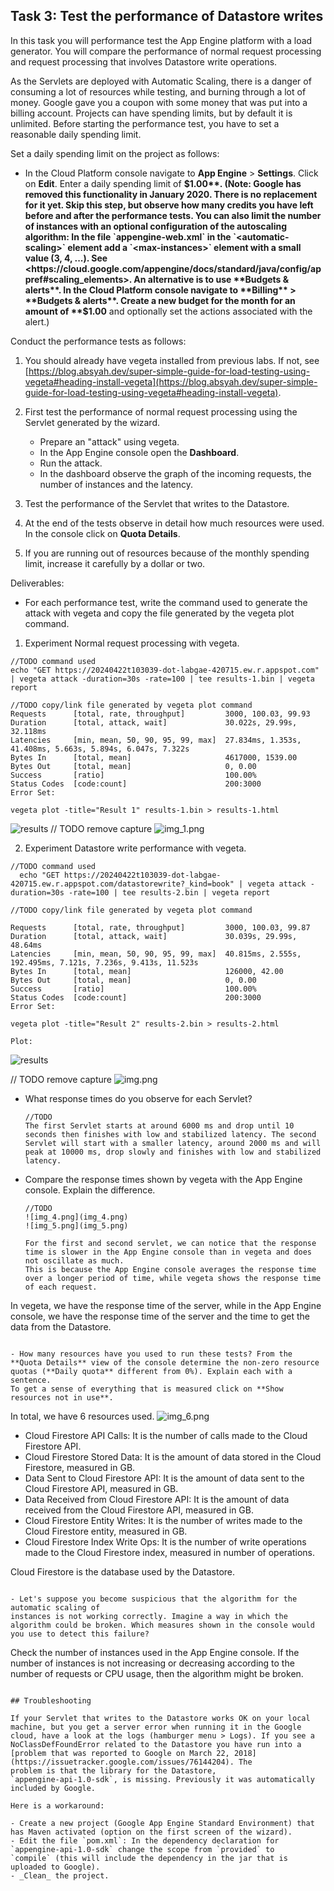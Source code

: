 ## Task 3: Test the performance of Datastore writes

In this task you will performance test the App Engine platform with a
load generator. You will compare the performance of normal request
processing and request processing that involves Datastore write
operations.

As the Servlets are deployed with Automatic Scaling, there is a danger
of consuming a lot of resources while testing, and burning through a
lot of money. Google gave you a coupon with some money that was put
into a billing account. Projects can have spending limits, but by
default it is unlimited. Before starting the performance test, you
have to set a reasonable daily spending limit.

Set a daily spending limit on the project as follows:

- In the Cloud Platform console navigate to **App Engine** >
  **Settings**. Click on **Edit**. Enter a daily spending limit of
  **$1.00**. (Note: Google has removed this functionality in January 2020. There is no replacement for it yet. Skip this step, but observe how many credits you have left before and after the performance tests. You can also limit the number of instances with an optional configuration of the autoscaling algorithm: In the file `appengine-web.xml` in the `<automatic-scaling>` element add a `<max-instances>` element with a small value (3, 4, ...). See <https://cloud.google.com/appengine/docs/standard/java/config/appref#scaling_elements>. An alternative is to use **Budgets & alerts**. In the Cloud Platform console navigate to **Billing** > **Budgets & alerts**. Create a new budget for the month for an amount of **$1.00** and optionally set the actions associated with the alert.)

Conduct the performance tests as follows:

1. You should already have vegeta installed from previous labs. If not, see [https://blog.absyah.dev/super-simple-guide-for-load-testing-using-vegeta#heading-install-vegeta](https://blog.absyah.dev/super-simple-guide-for-load-testing-using-vegeta#heading-install-vegeta).
2. First test the performance of normal request processing using the
   Servlet generated by the wizard.

   - Prepare an "attack" using vegeta.
   - In the App Engine console open the **Dashboard**.
   - Run the attack.
   - In the dashboard observe the graph of the incoming requests, the
     number of instances and the latency.
3. Test the performance of the Servlet that writes to the Datastore.
4. At the end of the tests observe in detail how much resources were
   used. In the console click on **Quota Details**.
5. If you are running out of resources because of the monthly spending
   limit, increase it carefully by a dollar or two.

Deliverables:

- For each performance test, write the command used to generate the attack with vegeta and copy the file generated by the vegeta plot command.

1. Experiment Normal request processing with vegeta.

```
//TODO command used
echo "GET https://20240422t103039-dot-labgae-420715.ew.r.appspot.com" | vegeta attack -duration=30s -rate=100 | tee results-1.bin | vegeta report
```

```
//TODO copy/link file generated by vegeta plot command
Requests      [total, rate, throughput]         3000, 100.03, 99.93
Duration      [total, attack, wait]             30.022s, 29.99s, 32.118ms
Latencies     [min, mean, 50, 90, 95, 99, max]  27.834ms, 1.353s, 41.408ms, 5.663s, 5.894s, 6.047s, 7.322s
Bytes In      [total, mean]                     4617000, 1539.00
Bytes Out     [total, mean]                     0, 0.00
Success       [ratio]                           100.00%
Status Codes  [code:count]                      200:3000
Error Set:

vegeta plot -title="Result 1" results-1.bin > results-1.html 
```

![results](vegeta-plot-1.png)
// TODO remove capture
![img_1.png](img_1.png)

2. Experiment Datastore write performance with vegeta.

```
//TODO command used
  echo "GET https://20240422t103039-dot-labgae-420715.ew.r.appspot.com/datastorewrite?_kind=book" | vegeta attack -duration=30s -rate=100 | tee results-2.bin | vegeta report
```

```
//TODO copy/link file generated by vegeta plot command

Requests      [total, rate, throughput]         3000, 100.03, 99.87
Duration      [total, attack, wait]             30.039s, 29.99s, 48.64ms
Latencies     [min, mean, 50, 90, 95, 99, max]  40.815ms, 2.555s, 192.495ms, 7.121s, 7.236s, 9.413s, 11.523s
Bytes In      [total, mean]                     126000, 42.00
Bytes Out     [total, mean]                     0, 0.00
Success       [ratio]                           100.00%
Status Codes  [code:count]                      200:3000
Error Set:

vegeta plot -title="Result 2" results-2.bin > results-2.html

Plot:
```

![results](vegeta-plot-2.png)

// TODO remove capture
![img.png](img.png)

- What response times do you observe for each Servlet?

  ```
  //TODO
  The first Servlet starts at around 6000 ms and drop until 10 seconds then finishes with low and stabilized latency. The second Servlet will start with a smaller latency, around 2000 ms and will peak at 10000 ms, drop slowly and finishes with low and stabilized latency.
  ```
- Compare the response times shown by vegeta with the App Engine
  console. Explain the difference.

  ```
  //TODO
  ![img_4.png](img_4.png)
  ![img_5.png](img_5.png)
  
  For the first and second servlet, we can notice that the response time is slower in the App Engine console than in vegeta and does not oscillate as much. 
  This is because the App Engine console averages the response time over a longer period of time, while vegeta shows the response time of each request.
  ```

In vegeta, we have the response time of the server, while in the App Engine console, we have the response time of the server and the time to get the data from the Datastore.

```

- How many resources have you used to run these tests? From the
**Quota Details** view of the console determine the non-zero resource
quotas (**Daily quota** different from 0%). Explain each with a sentence.
To get a sense of everything that is measured click on **Show resources not in use**.

```

In total, we have 6 resources used.
![img_6.png](img_6.png)
- Cloud Firestore API Calls: It is the number of calls made to the Cloud Firestore API.
- Cloud Firestore Stored Data: It is the amount of data stored in the Cloud Firestore, measured in GB.
- Data Sent to Cloud Firestore API: It is the amount of data sent to the Cloud Firestore API, measured in GB.
- Data Received from Cloud Firestore API: It is the amount of data received from the Cloud Firestore API, measured in GB.
- Cloud Firestore Entity Writes: It is the number of writes made to the Cloud Firestore entity, measured in GB.
- Cloud Firestore Index Write Ops: It is the number of write operations made to the Cloud Firestore index, measured in number of operations.

Cloud Firestore is the database used by the Datastore.

```

- Let's suppose you become suspicious that the algorithm for the automatic scaling of
instances is not working correctly. Imagine a way in which the algorithm could be broken. Which measures shown in the console would you use to detect this failure?

```
Check the number of instances used in the App Engine console. If the number of instances is not increasing or decreasing according to the number of requests or CPU usage, then the algorithm might be broken.

```

## Troubleshooting

If your Servlet that writes to the Datastore works OK on your local
machine, but you get a server error when running it in the Google
cloud, have a look at the logs (hamburger menu > Logs). If you see a
NoClassDefFoundError related to the Datastore you have run into a
[problem that was reported to Google on March 22, 2018](https://issuetracker.google.com/issues/76144204). The
problem is that the library for the Datastore,
`appengine-api-1.0-sdk`, is missing. Previously it was automatically
included by Google.

Here is a workaround:

- Create a new project (Google App Engine Standard Environment) that
has Maven activated (option on the first screen of the wizard).
- Edit the file `pom.xml`: In the dependency declaration for
`appengine-api-1.0-sdk` change the scope from `provided` to
`compile` (this will include the dependency in the jar that is
uploaded to Google).
- _Clean_ the project.
```
